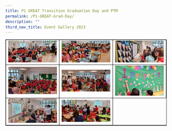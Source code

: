 ```yaml
---
title: P1 GREAT Transition Graduation Day and PTM
permalink: /P1-GREAT-Grad-Day/
description: ""
third_nav_title: Event Gallery 2023
---
```

<table class="table table-responsive table-bordered" border="" cellpadding="10"><tbody><tr style="height: 20px;"><td style="width: 33.333%; text-align: center; border:1px solid black;">
<img src="/images/GREAT 1.jpg" style="width: 100%;">
<td style="width: 33.33%; text-align: center; border:1px solid black;">
<img src="/images/GREAT 2.jpg" style="width: 100%;">
<td style="width: 33.33%; text-align: center; border:1px solid black;">
<img src="/images/GREAT 3.jpg" style="width: 100%;">
<tr style="height: 20px;"><td style="width: 33.333%; text-align: center; border:1px solid black;">
<img src="/images/GREAT 4.jpg" style="width: 100%;">
<td style="width: 33.33%; text-align: center; border:1px solid black;">
<img src="/images/GREAT 5.jpg" style="width: 100%;">
<td style="width: 33.33%; text-align: center; border:1px solid black;">
<img src="/images/GREAT 6.jpg" style="width: 100%;">
<tr style="height: 20px;"><td style="width: 33.333%; text-align: center; border:1px solid black;">
<img src="/images/GREAT 7.jpg" style="width: 100%;">
<td style="width: 33.33%; text-align: center; border:1px solid black;">
<img src="/images/GREAT 8.jpg" style="width: 100%;">